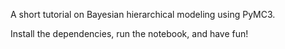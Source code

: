 A short tutorial on Bayesian hierarchical modeling using PyMC3.

Install the dependencies, run the notebook, and have fun!
